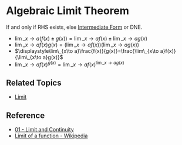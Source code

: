 # Algebraic Limit Theorem

If and only if RHS exists, else [Intermediate Form](Intermediate%20Form.md) or DNE.

* $\displaystyle\lim\_{x\to a}\left(f(x)\pm g(x)\right)=\lim\_{x\to a}f(x)\pm\lim\_{x\to a}g(x)$
* $\displaystyle\lim\_{x\to a}f(x)g(x)=\left(\lim\_{x\to a}f(x)\right)\left(\lim\_{x\to a}g(x)\right)$
* $\displaystyle\lim\_{x\to a}\frac{f(x)}{g(x)}=\frac{\lim\_{x\to a}f(x)}{\lim\_{x\to a}g(x)}$
* $\displaystyle\lim\_{x\to a}f(x)^{g(x)}=\lim\_{x\to a}f(x)^{\lim\_{x\to a}g(x)}$

## Related Topics

* [Limit](Limit.md)

## Reference

* [01 - Limit and Continuity](../../../../00%20-%20Summary/SCMA104%20-%20System%20of%20Ordinary%20Differential%20Equations%20and%20Applications%20in%20Medical%20Science/01%20-%20Limit%20and%20Continuity.md)
* [Limit of a function - Wikipedia](https://en.wikipedia.org/wiki/Limit_of_a_function)
